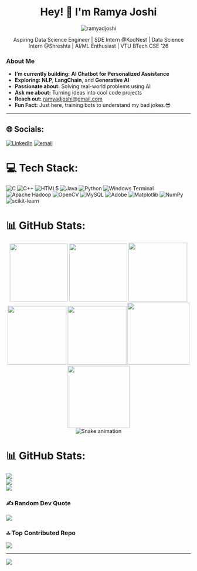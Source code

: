 
<h1 align="center">Hey! 👋 I'm Ramya Joshi</h1>
<p align="center">
  <img src="https://komarev.com/ghpvc/?username=ramyadjoshi&label=Profile%20views&color=0e75b6&style=flat" alt="ramyadjoshi" />
</p>


<p align="center">Aspiring Data Science Engineer | SDE Intern @KodNest | Data Science Intern @Shreshta | AI/ML Enthusiast | VTU BTech CSE '26</p>



###  About Me

- **I’m currently building:** **AI Chatbot for Personalized Assistance**
- **Exploring:** **NLP**, **LangChain**, and **Generative AI**
- **Passionate about:** Solving real-world problems using AI
- **Ask me about:** Turning ideas into cool code projects
- **Reach out:** ramyadjoshi@gmail.com
- **Fun Fact:** Just here, training bots to understand my bad jokes.😎

---
  
  

 
## 🌐 Socials:
[![LinkedIn](https://img.shields.io/badge/LinkedIn-%230077B5.svg?logo=linkedin&logoColor=white)](https://linkedin.com/in/ramyadjoshi) [![email](https://img.shields.io/badge/Email-D14836?logo=gmail&logoColor=white)](mailto:ramyadjoshi@gmail.com) 



# 💻 Tech Stack:
![C](https://img.shields.io/badge/c-%2300599C.svg?style=for-the-badge&logo=c&logoColor=white) ![C++](https://img.shields.io/badge/c++-%2300599C.svg?style=for-the-badge&logo=c%2B%2B&logoColor=white) ![HTML5](https://img.shields.io/badge/html5-%23E34F26.svg?style=for-the-badge&logo=html5&logoColor=white) ![Java](https://img.shields.io/badge/java-%23ED8B00.svg?style=for-the-badge&logo=openjdk&logoColor=white) ![Python](https://img.shields.io/badge/python-3670A0?style=for-the-badge&logo=python&logoColor=ffdd54) ![Windows Terminal](https://img.shields.io/badge/Windows%20Terminal-%234D4D4D.svg?style=for-the-badge&logo=windows-terminal&logoColor=white) ![Apache Hadoop](https://img.shields.io/badge/Apache%20Hadoop-66CCFF?style=for-the-badge&logo=apachehadoop&logoColor=black) ![OpenCV](https://img.shields.io/badge/opencv-%23white.svg?style=for-the-badge&logo=opencv&logoColor=white) ![MySQL](https://img.shields.io/badge/mysql-4479A1.svg?style=for-the-badge&logo=mysql&logoColor=white) ![Adobe](https://img.shields.io/badge/adobe-%23FF0000.svg?style=for-the-badge&logo=adobe&logoColor=white) ![Matplotlib](https://img.shields.io/badge/Matplotlib-%23ffffff.svg?style=for-the-badge&logo=Matplotlib&logoColor=black) ![NumPy](https://img.shields.io/badge/numpy-%23013243.svg?style=for-the-badge&logo=numpy&logoColor=white) ![scikit-learn](https://img.shields.io/badge/scikit--learn-%23F7931E.svg?style=for-the-badge&logo=scikit-learn&logoColor=white)

# 📊 GitHub Stats:

<div align="center">

<img height="158em" src="https://github-profile-summary-cards.vercel.app/api/cards/profile-details?username=ramyadjoshi&theme=radical">
<img height="158em" src="https://github-profile-summary-cards.vercel.app/api/cards/stats?username=ramyadjoshi&theme=radical">
<img height="160em" src="https://github-profile-summary-cards.vercel.app/api/cards/repos-per-language?username=ramyadjoshi&theme=radical">
<img height="160em" src="https://github-profile-summary-cards.vercel.app/api/cards/most-commit-language?username=ramyadjoshi&theme=radical">
<img height="160em" src="https://github-profile-summary-cards.vercel.app/api/cards/productive-time?username=ramyadjoshi&theme=radical&utcOffset=8">
<img height="169em" src="https://github-readme-stats.vercel.app/api?username=ramyadjoshi&theme=radical&hide_border=false&include_all_commits=false&count_private=false">
<img height="169em" src="https://github-readme-streak-stats.herokuapp.com/?user=ramyadjoshi&theme=radical">

</div>


<!-- Snake Game Repo View -->

<div align="center">
  <img src="https://profile-readme-generator.com/assets/snake.svg" alt="Snake animation" />
</div>

# 📊 GitHub Stats:
![](https://github-readme-stats.vercel.app/api?username=ramyadjoshi&theme=dark&hide_border=false&include_all_commits=true&count_private=false)<br/>
![](https://nirzak-streak-stats.vercel.app/?user=ramyadjoshi&theme=dark&hide_border=false)<br/>
![](https://github-readme-stats.vercel.app/api/top-langs/?username=ramyadjoshi&theme=dark&hide_border=false&include_all_commits=true&count_private=false&layout=compact)



### ✍️ Random Dev Quote
![](https://quotes-github-readme.vercel.app/api?type=horizontal&theme=radical)

### 🔝 Top Contributed Repo
![](https://github-contributor-stats.vercel.app/api?username=ramyadjoshi&limit=5&theme=dark&combine_all_yearly_contributions=true)

---
[![](https://visitcount.itsvg.in/api?id=ramyadjoshi&icon=0&color=0)](https://visitcount.itsvg.in)

